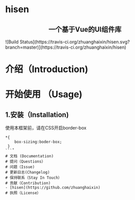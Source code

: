 # hisen
<h2 align="center">一个基于Vue的UI组件库</h2>
![Build Status](https://travis-ci.org/zhuanghaixin/hisen.svg?branch=master)](https://travis-ci.org/zhuanghaixin/hisen)

# 介绍（Introduction)
# 开始使用 （Usage)
## 1.安装（Installation)
使用本框架前，请在CSS开启border-box
```
*{
    box-sizing:boder-box;
 }
```˚
# 文档 (Documentation)
# 提问（Questions）
# 问题（Issue)
# 更新日志(Changelog)
# 保持联系（Stay In Touch）
# 贡献（Contribution)
- [hisen](https://github.com/zhuanghaixin)
# 执照（License）
